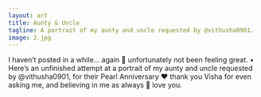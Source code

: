 ```yaml
---
layout: art
title: Aunty & Uncle
tagline: A portrait of my aunty and uncle requested by @vithusha0901.
image: 2.jpg
---
```

I haven’t posted in a while... again 🥺 unfortunately not been feeling great.
•
Here’s an unfinished attempt at a portrait of my aunty and uncle requested by @vithusha0901, for their Pearl Anniversary ♥️ thank you Visha for even asking me, and believing in me as always 🥰 love you.